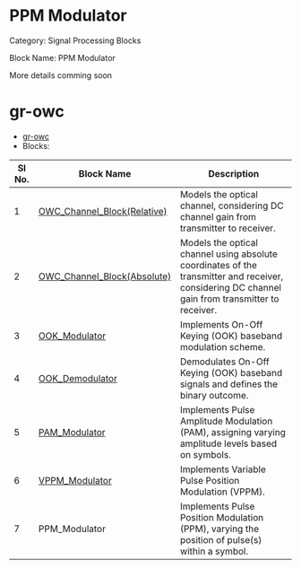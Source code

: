 # PPM Modulator
Category: Signal Processing Blocks

Block Name: PPM Modulator

More details comming soon

# gr-owc
* [gr-owc](https://github.com/UCaNLabUMB/gr-owc/tree/main)
*  Blocks:
  
| Sl No. | Block Name                    | Description                                                                                               |
|--------|--------------------------------|-----------------------------------------------------------------------------------------------------------|
| 1      | [OWC_Channel_Block(Relative)](https://github.com/UCaNLabUMB/gr-owc/blob/main/docs/gr-owc%3A%20Documentation/Blocks/OWC_Channel_Model(Relative).md)    | Models the optical channel, considering DC channel gain from transmitter to receiver.                     |
| 2      | [OWC_Channel_Block(Absolute)](https://github.com/UCaNLabUMB/gr-owc/blob/main/docs/gr-owc%3A%20Documentation/Blocks/OWC_Channel_Block(Absolute).md)    | Models the optical channel using absolute coordinates of the transmitter and receiver, considering DC channel gain from transmitter to receiver. |
| 3      | [OOK_Modulator](https://github.com/UCaNLabUMB/gr-owc/blob/main/docs/gr-owc%3A%20Documentation/Blocks/OOK_Modulator.md)                  | Implements On-Off Keying (OOK) baseband modulation scheme.                                                |
| 4      | [OOK_Demodulator](https://github.com/UCaNLabUMB/gr-owc/blob/main/docs/gr-owc%3A%20Documentation/Blocks/OOK_Demodulator.md)                | Demodulates On-Off Keying (OOK) baseband signals and defines the binary outcome.                          |
| 5      | [PAM_Modulator](https://github.com/UCaNLabUMB/gr-owc/blob/main/docs/gr-owc%3A%20Documentation/Blocks/PAM_Modulator.md)                | Implements Pulse Amplitude Modulation (PAM), assigning varying amplitude levels based on symbols.           |
| 6      | [VPPM_Modulator](https://github.com/UCaNLabUMB/gr-owc/blob/main/docs/gr-owc%3A%20Documentation/Blocks/VPPM_Modulator.md)                | Implements Variable Pulse Position Modulation (VPPM).                          |
| 7      | PPM_Modulator             | Implements Pulse Position Modulation (PPM), varying the position of pulse(s) within a symbol.                          |
